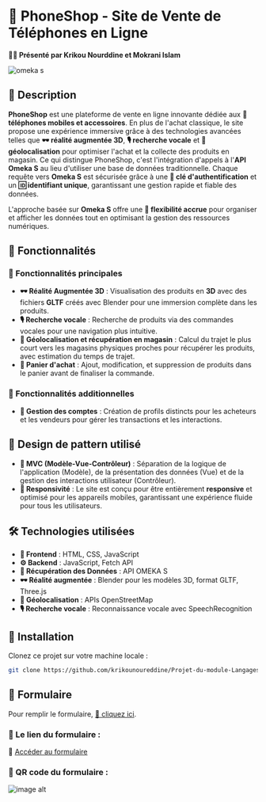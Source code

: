 # 📱 PhoneShop - Site de Vente de Téléphones en Ligne

**👨‍💻 Présenté par Krikou Nourddine et Mokrani Islam**

![omeka s](https://github.com/user-attachments/assets/c75e0560-4591-494e-b534-df2872aeb105)

## 🛒 Description

 **PhoneShop** est une plateforme de vente en ligne innovante dédiée aux **📱 téléphones mobiles et accessoires**. En plus de l'achat classique, le site propose une expérience immersive grâce à des technologies avancées telles que **🕶️ réalité augmentée 3D**, **🎙️ recherche vocale** et **📍 géolocalisation** pour optimiser l'achat et la collecte des produits en magasin. Ce qui distingue PhoneShop, c'est l'intégration d'appels à l'**API Omeka S** au lieu d'utiliser une base de données traditionnelle. Chaque requête vers **Omeka S** est sécurisée grâce à une **🔑 clé d'authentification** et un **🆔 identifiant unique**, garantissant une gestion rapide et fiable des données.

L'approche basée sur **Omeka S** offre une **📂 flexibilité accrue** pour organiser et afficher les données tout en optimisant la gestion des ressources numériques.

## 🚀 Fonctionnalités

### 🔹 Fonctionnalités principales
- **🕶️ Réalité Augmentée 3D** : Visualisation des produits en **3D** avec des fichiers **GLTF** créés avec Blender pour une immersion complète dans les produits.
- **🎙️ Recherche vocale** : Recherche de produits via des commandes vocales pour une navigation plus intuitive.
- **📍 Géolocalisation et récupération en magasin** : Calcul du trajet le plus court vers les magasins physiques proches pour récupérer les produits, avec estimation du temps de trajet.
- **🛒 Panier d'achat** : Ajout, modification, et suppression de produits dans le panier avant de finaliser la commande.

### 🔹 Fonctionnalités additionnelles
- **👤 Gestion des comptes** : Création de profils distincts pour les acheteurs et les vendeurs pour gérer les transactions et les interactions.

## 🎯 Design de pattern utilisé
- **📂 MVC (Modèle-Vue-Contrôleur)** : Séparation de la logique de l'application (Modèle), de la présentation des données (Vue) et de la gestion des interactions utilisateur (Contrôleur).
- **📱 Responsivité** : Le site est conçu pour être entièrement **responsive** et optimisé pour les appareils mobiles, garantissant une expérience fluide pour tous les utilisateurs.

## 🛠 Technologies utilisées
- **🎨 Frontend** : HTML, CSS, JavaScript
- **⚙️ Backend** : JavaScript, Fetch API
- **📡 Récupération des Données** : API OMEKA S
- **🕶️ Réalité augmentée** : Blender pour les modèles 3D, format GLTF, Three.js
- **📍 Géolocalisation** : APIs OpenStreetMap
- **🎙️ Recherche vocale** : Reconnaissance vocale avec SpeechRecognition

## 🔧 Installation

Clonez ce projet sur votre machine locale :

```bash
git clone https://github.com/krikounoureddine/Projet-du-module-Langages-et-Developpement-Web.git
```

## 📝 Formulaire

Pour remplir le formulaire, [📩 cliquez ici](https://docs.google.com/forms/d/e/1FAIpQLScCpb0oUcjKjKOS3jqYVUL2JjcRk41NjudZenlLXVeQymFDgw/viewform?usp=sf_link).

### 🔗 Le lien du formulaire :

🔗 [Accéder au formulaire](https://docs.google.com/forms/d/e/1FAIpQLScCpb0oUcjKjKOS3jqYVUL2JjcRk41NjudZenlLXVeQymFDgw/viewform?usp=sf_link)

### 📲 QR code du formulaire :

 ![image alt](https://github.com/krikounoureddine/Projet-du-module-Langages-et-Developpement-Web/blob/main/qrcode.png)
